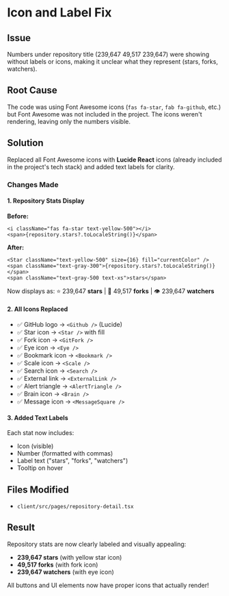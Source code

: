 # Icon and Label Fix

## Issue
Numbers under repository title (239,647  49,517  239,647) were showing without labels or icons, making it unclear what they represent (stars, forks, watchers).

## Root Cause
The code was using Font Awesome icons (`fas fa-star`, `fab fa-github`, etc.) but Font Awesome was not included in the project. The icons weren't rendering, leaving only the numbers visible.

## Solution
Replaced all Font Awesome icons with **Lucide React** icons (already included in the project's tech stack) and added text labels for clarity.

### Changes Made

#### 1. Repository Stats Display
**Before:**
```tsx
<i className="fas fa-star text-yellow-500"></i>
<span>{repository.stars?.toLocaleString()}</span>
```

**After:**
```tsx
<Star className="text-yellow-500" size={16} fill="currentColor" />
<span className="text-gray-300">{repository.stars?.toLocaleString()}</span>
<span className="text-gray-500 text-xs">stars</span>
```

Now displays as: ⭐ 239,647 **stars** | 🔱 49,517 **forks** | 👁 239,647 **watchers**

#### 2. All Icons Replaced
- ✅ GitHub logo → `<Github />` (Lucide)
- ✅ Star icon → `<Star />` with fill
- ✅ Fork icon → `<GitFork />`
- ✅ Eye icon → `<Eye />`
- ✅ Bookmark icon → `<Bookmark />`
- ✅ Scale icon → `<Scale />`
- ✅ Search icon → `<Search />`
- ✅ External link → `<ExternalLink />`
- ✅ Alert triangle → `<AlertTriangle />`
- ✅ Brain icon → `<Brain />`
- ✅ Message icon → `<MessageSquare />`

#### 3. Added Text Labels
Each stat now includes:
- Icon (visible)
- Number (formatted with commas)
- Label text ("stars", "forks", "watchers")
- Tooltip on hover

## Files Modified
- `client/src/pages/repository-detail.tsx`

## Result
Repository stats are now clearly labeled and visually appealing:
- **239,647 stars** (with yellow star icon)
- **49,517 forks** (with fork icon)
- **239,647 watchers** (with eye icon)

All buttons and UI elements now have proper icons that actually render!
